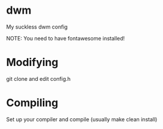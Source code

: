 # dwm
My suckless dwm config

NOTE: You need to have fontawesome installed!

# Modifying

git clone and edit config.h

# Compiling

Set up your compiler and compile (usually make clean install)

